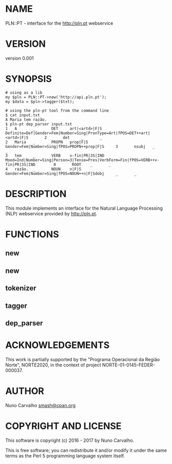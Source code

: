 # NAME

PLN::PT - interface for the http://pln.pt webservice

# VERSION

version 0.001

# SYNOPSIS

    # using as a lib
    my $pln = PLN::PT->new('http://api.pln.pt');
    my $data = $pln->tagger($txt);

    # using the pln-pt tool from the command line
    $ cat input.txt
    A Maria tem razão.
    $ pln-pt dep_parser input.txt
    1   A       _       DET     art|<artd>|F|S  Definite=Def|Gender=Fem|Number=Sing|PronType=Art|fPOS=DET++art|<artd>|F|S       2       det     _       _
    2   Maria   _       PROPN   prop|F|S        Gender=Fem|Number=Sing|fPOS=PROPN++prop|F|S     3       nsubj   _       _
    3   tem     _       VERB    v-fin|PR|3S|IND Mood=Ind|Number=Sing|Person=3|Tense=Pres|VerbForm=Fin|fPOS=VERB++v-fin|PR|3S|IND        0       ROOT    _       _
    4   razão.  _       NOUN    n|F|S   Gender=Fem|Number=Sing|fPOS=NOUN++n|F|Sdobj     _       _

# DESCRIPTION

This module implements an interface for the Natural Language Processing
(NLP) webservice provided by http://pln.pt.

# FUNCTIONS

## new

## new

## tokenizer

## tagger

## dep\_parser

# ACKNOWLEDGEMENTS

This work is partially supported by the "Programa Operacional da Região Norte", NORTE2020, in the context of project NORTE-01-0145-FEDER-000037.

# AUTHOR

Nuno Carvalho <smash@cpan.org>

# COPYRIGHT AND LICENSE

This software is copyright (c) 2016 - 2017 by Nuno Carvalho.

This is free software; you can redistribute it and/or modify it under
the same terms as the Perl 5 programming language system itself.
